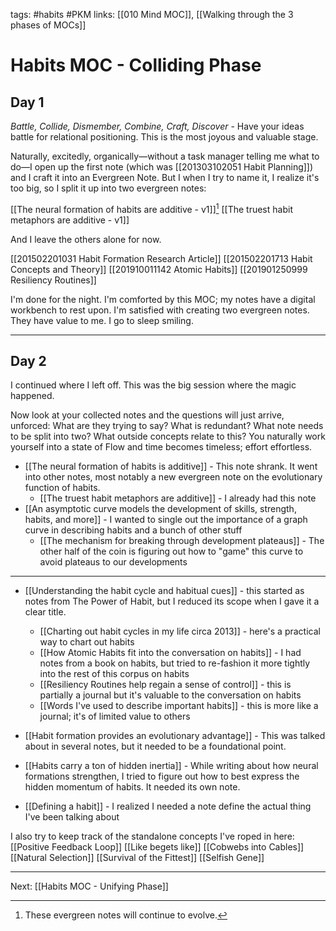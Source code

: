 tags: #habits #PKM
links: [[010 Mind MOC]], [[Walking through the 3 phases of MOCs]]

# Habits MOC - Colliding Phase
## Day 1
*Battle, Collide, Dismember, Combine, Craft, Discover* - Have your ideas battle for relational positioning. This is the most joyous and valuable stage.

Naturally, excitedly, organically—without a task manager telling me what to do—I open up the first note (which was [[201303102051 Habit Planning]]) and I craft it into an Evergreen Note. But I when I try to name it, I realize it's too big, so I split it up into two evergreen notes:

[[The neural formation of habits are additive - v1]][^1]
[[The truest habit metaphors are additive - v1]]

And I leave the others alone for now. 

[[201502201031 Habit Formation Research Article]]
[[201502201713 Habit Concepts and Theory]]
[[201910011142 Atomic Habits]]
[[201901250999 Resiliency Routines]]

I'm done for the night. I'm comforted by this MOC; my notes have a digital workbench to rest upon. I'm satisfied with creating two evergreen notes. They have value to me. I go to sleep smiling.

---

## Day 2
I continued where I left off. This was the big session where the magic happened.

Now look at your collected notes and the questions will just arrive, unforced: What are they trying to say? What is redundant? What note needs to be split into two? What outside concepts relate to this? You naturally work yourself into a state of Flow and time becomes timeless; effort effortless.

- [[The neural formation of habits is additive]] - This note shrank. It went into other notes, most notably a new evergreen note on the evolutionary function of habits.
	- [[The truest habit metaphors are additive]] - I already had this note
- [[An asymptotic curve models the development of skills, strength, habits, and more]] - I wanted to single out the importance of a graph curve in describing habits and a bunch of other stuff
	- [[The mechanism for breaking through development plateaus]] - The other half of the coin is figuring out how to "game" this curve to avoid plateaus to our developments

--- 
- [[Understanding the habit cycle and habitual cues]] - this started as notes from The Power of Habit, but I reduced its scope when I gave it a clear title.
	- [[Charting out habit cycles in my life circa 2013]] - here's a practical way to chart out habits
	- [[How Atomic Habits fit into the conversation on habits]] - I had notes from a book on habits, but tried to re-fashion it more tightly into the rest of this corpus on habits
	- [[Resiliency Routines help regain a sense of control]] - this is partially a journal but it's valuable to the conversation on habits
	- [[Words I've used to describe important habits]] - this is more like a journal; it's of limited value to others

- [[Habit formation provides an evolutionary advantage]] - This was talked about in several notes, but it needed to be a foundational point.
- [[Habits carry a ton of hidden inertia]] - While writing about how neural formations strengthen, I tried to figure out how to best express the hidden momentum of habits. It needed its own note.

- [[Defining a habit]] - I realized I needed a note define the actual thing I've been talking about

I also try to keep track of the standalone concepts I've roped in here:
[[Positive Feedback Loop]]
[[Like begets like]]
[[Cobwebs into Cables]]
[[Natural Selection]]
[[Survival of the Fittest]]
[[Selfish Gene]]

---
Next: [[Habits MOC - Unifying Phase]]

[^1]: These evergreen notes will continue to evolve. 